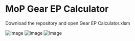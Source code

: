 # MoP Gear EP Calculator

Download the repository and open Gear EP Calculator.xlsm

![image](https://github.com/nttLIVE/MoP_Gear_EP_Calculator/assets/42638240/afb9c3b0-066e-4e05-b091-f52e538790c9)
![image](https://github.com/nttLIVE/MoP_Gear_EP_Calculator/assets/42638240/3d408b89-d715-4d5e-8bc0-ab6ff6e42022)
![image](https://github.com/nttLIVE/MoP_Gear_EP_Calculator/assets/42638240/3e3eae2c-dcd5-4832-bbe8-0c05cb502937)

